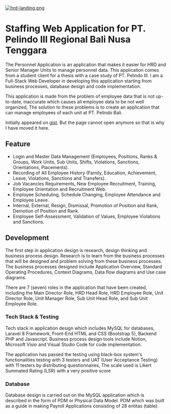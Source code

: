 [![hrd-landing.png](https://i.postimg.cc/cCvsG9mN/hrd-landing.png)](https://postimg.cc/gLP9vKQM)

# Staffing Web Application for PT. Pelindo III Regional Bali Nusa Tenggara

The Personnel Application is an application that makes it easier for HRD and Senior Manager Units to manage personnel data. This application comes from a student client for a thesis with a case study of PT. Pelindo III. I am a Full-Stack Web Developer in developing this application starting from business processes, database design and code implementation. 

This application is made from the problem of employee data that is not up-to-date, inaccurate which causes all employee data to be not well organized, The solution to these problems is to create an application that can manage employees of each unit at PT. Pelindo Bali.

Initially appeared on
[gist](https://gist.github.com/PurpleBooth/109311bb0361f32d87a2). But the page cannot open anymore so that is why I have moved it here.

## Feature
- Login and Master Data Management (Employees, Positions, Ranks & Groups, Work Units, Sub Units, Shifts, Violations, Sanctions, Orientations, Placements).
- Recording of All Employee History (Family, Education, Achievement, Leave, Violations, Sanctions and Transfers).
- Job Vacancies Requirements, New Employee Recruitment, Training, Employee Orientation and Recruitment Web.
- Employee Scheduling, Schedule Changing, Employee Attendance and Employee Leave.
- Internal, External, Resign, Dismissal, Promotion of Position and Rank, Demotion of Position and Rank.
- Employee Self-Assessment, Validation of Values, Employee Violations and Sanctions.

## Development
The first step in application design is research, design thinking and business process design. Research is to learn from the business processes that will be designed and problem solving from these business processes. The business processes designed include Application Overview, Standard Operating Procedures, Context Diagrams, Data flow diagrams and Use case diagrams.

There are 7 (seven) roles in the application that have been created, including the Main Director Role, HRD Head Role, HRD Employee Role, Unit Director Role, Unit Manager Role, Sub Unit Head Role, and Sub Unit Employee Role.

### Tech Stack & Testing
Tech stack in application design which includes MySQL for databases, Laravel 8 Framework, Front-End HTML and CSS (Bootstrap 5), Backend PHP and Javascript. Business process design tools include Notion, Microsoft Visio and Visual Studio Code for code implementation.

The application has passed the testing using black-box system's functionalities testing with 3 testers and UAT (User Acceptance Testing) with 11 testers by distributing questionnaires, The scale used is Likert Summated Rating (LSR) with a very positive score

### Database
Database design is carried out on the MySQL application which is described in the form of PDM or Physical Data Model. PDM which was built as a guide in making Payroll Applications consisting of 28 entitas (table).
